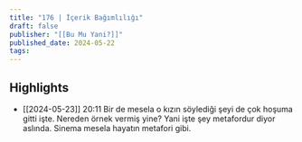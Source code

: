 ```yaml
---
title: "176 | İçerik Bağımlılığı"
draft: false
publisher: "[[Bu Mu Yani?]]"
published_date: 2024-05-22
tags:
---
```



## Highlights
* [[2024-05-23]] 20:11  Bir de mesela o kızın söylediği şeyi de çok hoşuma gitti işte. Nereden örnek vermiş yine? Yani işte şey metafordur diyor aslında. Sinema mesela hayatın metafori gibi.

